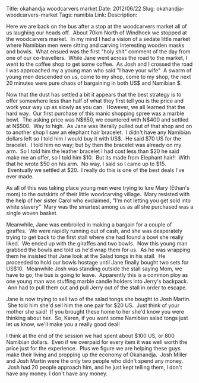 Title: okahandja woodcarvers market
Date: 2012/06/22
Slug: okahandja-woodcarvers-market
Tags: namibia
Link: 
Description: 


<p>Here we are back on the bus after a stop at the woodcarvers market all of us laughing our heads off.  About 70km North of Windhoek we stopped at the woodcarvers market.  In my mind I had a vision of a sedate little market where Namibian men were sitting and carving interesting wooden masks and bowls.  What ensued was the first "holy shit" comment of the day from one of our co-travellers.  While Jane went across the road to the market, I went to the coffee shop to get some coffee.  As Josh and I crossed the road I was approached my a young man who said "I have your wife"  A swarm of young men descended on us, come to my shop, come to my shop, the next 20 minutes were pure chaos of bargaining in both US$ and Namibian $.</p>
<p>Now that the dust has settled a bit it appears that the best strategy is to offer somewhere less than half of what they first tell you is the price and work your way up as slowly as you can.  However, we all learned that the hard way.  Our first purchase of this manic shopping spree was a marble bowl.  The asking price was N$650, we countered with N$400 and settled at N$500.  Way to high.  As Jane was literally pulled out of that shop and on to another shop I saw an elephant hair bracelet.  I didn't have any Namibian dollars left so I told him I would buy it with US$.  He said $70 US for the bracelet.  I told him no way; but by then the bracelet was already on my arm.  So I told him the leather bracelet I had cost less than $20 he said make me an offer, so I told him $10.  But its made from Elephant hair!!  With that he wrote $50 on his arm.  No way, I said so I came up to $15.  Eventually we settled at $20.  I really do this is one of the best deals I've ever made.</p>
<p>As all of this was taking place young men were trying to lure Mary (Ethan's mom) to the outskirts of their little woodcarving village.  Mary resisted with the help of her sister Carol who exclaimed, "I'm not letting you get sold into white slavery"  Mary was the smartest among us as all she purchased was a single woven basket.</p>
<p>Meanwhile, Jane was embroiled in making a bargain for a couple of giraffes.  We were rapidly running out of cash, and she was desperately trying to get back to the first stall where she had found a bowl she really liked.  We ended up with the giraffes and two bowls.  Now this young man grabbed the bowls and told us he'd wrap them for us.  As he was wrapping them he insisted that Jane look at the Salad tongs in his stall.  He proceeded to hold our bowls hostage until Jane finally bought two sets for US$10.  Meanwhile Josh was standing outside the stall saying Mom, we have to go, the bus is going to leave.  Apparently this is a common ploy as one young man was stuffing marble candle holders into Jerry's backpack.  Ann had to pull them out and pull Jerry out of the stall in order to escape.</p>
<p>Jane is now trying to sell two of the salad tongs she bought to Josh Martin.  She told him she'd sell him the one pair for $20 US.  Just think of your mother she said!  If you brought these home to her she'd know you were thinking about her.  So, Karen, if you want some Namibian salad tongs just let us know, we'll make you a really good deal!</p>
<p>I think at the end of the session we had spent about $100 US, or 800 Namibian dollars.  Even if we overpaid for every item it was well worth the price just for the experience.  Plus we figure we are helping these guys make their living and propping up the economy of Okahandja.  Josh Miller and Josh Martin were the only two people who didn't spend any money.  Josh had 20 people approach him, and he just kept telling them, I don't have any money. I don't have any money. </p>
<p> </p>
